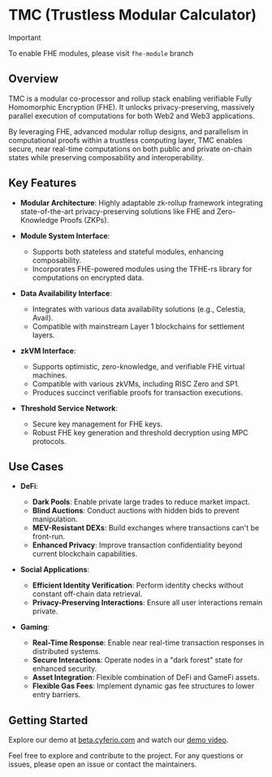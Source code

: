 # TMC (Trustless Modular Calculator)

> [!IMPORTANT]  
> To enable FHE modules, please visit `fhe-module` branch

## Overview

TMC is a modular co-processor and rollup stack enabling verifiable Fully Homomorphic Encryption (FHE). It unlocks privacy-preserving, massively parallel execution of computations for both Web2 and Web3 applications.

By leveraging FHE, advanced modular rollup designs, and parallelism in computational proofs within a trustless computing layer, TMC enables secure, near real-time computations on both public and private on-chain states while preserving composability and interoperability.

## Key Features

- **Modular Architecture**: Highly adaptable zk-rollup framework integrating state-of-the-art privacy-preserving solutions like FHE and Zero-Knowledge Proofs (ZKPs).
  
- **Module System Interface**:
  - Supports both stateless and stateful modules, enhancing composability.
  - Incorporates FHE-powered modules using the TFHE-rs library for computations on encrypted data.

- **Data Availability Interface**:
  - Integrates with various data availability solutions (e.g., Celestia, Avail).
  - Compatible with mainstream Layer 1 blockchains for settlement layers.

- **zkVM Interface**:
  - Supports optimistic, zero-knowledge, and verifiable FHE virtual machines.
  - Compatible with various zkVMs, including RISC Zero and SP1.
  - Produces succinct verifiable proofs for transaction executions.

- **Threshold Service Network**:
  - Secure key management for FHE keys.
  - Robust FHE key generation and threshold decryption using MPC protocols.

## Use Cases

- **DeFi**:
  - **Dark Pools**: Enable private large trades to reduce market impact.
  - **Blind Auctions**: Conduct auctions with hidden bids to prevent manipulation.
  - **MEV-Resistant DEXs**: Build exchanges where transactions can't be front-run.
  - **Enhanced Privacy**: Improve transaction confidentiality beyond current blockchain capabilities.

- **Social Applications**:
  - **Efficient Identity Verification**: Perform identity checks without constant off-chain data retrieval.
  - **Privacy-Preserving Interactions**: Ensure all user interactions remain private.

- **Gaming**:
  - **Real-Time Response**: Enable near real-time transaction responses in distributed systems.
  - **Secure Interactions**: Operate nodes in a "dark forest" state for enhanced security.
  - **Asset Integration**: Flexible combination of DeFi and GameFi assets.
  - **Flexible Gas Fees**: Implement dynamic gas fee structures to lower entry barriers.

## Getting Started

Explore our demo at [beta.cyferio.com](https://beta.cyferio.com) and watch our [demo video](https://www.youtube.com/watch?v=iYxvFWpbi2s).

Feel free to explore and contribute to the project. For any questions or issues, please open an issue or contact the maintainers.
